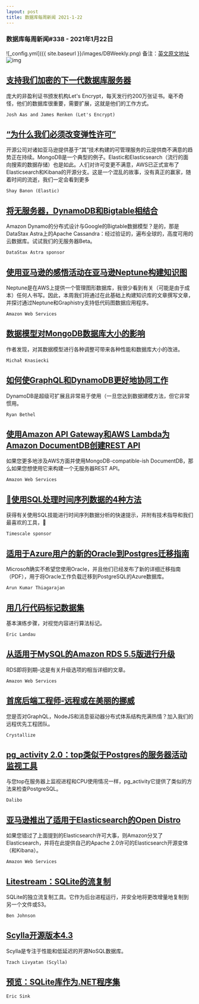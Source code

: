 ```yaml
---
layout: post
title: 数据库每周新闻 2021-1-22
---
```

### 数据库每周新闻#338 - 2021年1月22日
![_config.yml]({{ site.baseurl }}/images/DBWeekly.png)
备注：[英文原文地址](https://dbweekly.com/issues/338)
![img](https://res.cloudinary.com/cpress/image/upload/w_1280,e_sharpen:60/m8abareuqmlkwjwxvafw.jpg)


## [支持我们加密的下一代数据库服务器](https://dbweekly.com/link/101803/web)
庞大的非盈利证书颁发机构Let's Encrypt，每天发行约200万张证书。毫不奇怪，他们的数据库很重要，需要扩展，这就是他们的工作方式。

`Josh Aas and James Renken (Let's Encrypt)`


## [“为什么我们必须改变弹性许可”](https://dbweekly.com/link/101805/web)
开源公司对诸如亚马逊提供基于“其”技术构建的可管理服务的云提供商不满意的趋势正在持续。MongoDB是一个典型的例子。Elastic和Elasticsearch（流行的面向搜索的数据存储）也是如此。人们对许可变更不满意，AWS已正式宣布了Elasticsearch和Kibana的开源分支。这是一个混乱的故事，没有真正的赢家，随着时间的流逝，我们一定会看到更多

`Shay Banon (Elastic)`


## [将无服务器，DynamoDB和Bigtable相结合](https://dbweekly.com/link/101809/web)
Amazon Dynamo的分布式设计与Google的Bigtable数据模型？是的，那是DataStax Astra上的Apache Cassandra：经过验证的，遍布全球的，高度可用的云数据库。试试我们的无服务器Beta。

`DataStax Astra sponsor`


## [使用亚马逊的感悟活动在亚马逊Neptune构建知识图](https://dbweekly.com/link/101810/web)
Neptune是在AWS上提供一个管理图形数据库，我很少看到有关（可能是由于成本）任何人书写。因此，本周我们将通过在此基础上构建知识库的文章撰写文章，并探讨通过Neptune和Graphistry支持低代码图数据应用程序。

`Amazon Web Services`


## [数据模型对MongoDB数据库大小的影响](https://dbweekly.com/link/101813/web)
作者发现，对其数据模型进行各种调整可带来各种性能和数据库大小的改进。

`Michał Knasiecki`


## [如何使GraphQL和DynamoDB更好地协同工作](https://dbweekly.com/link/101814/web)
DynamoDB是超级可扩展且非常易于使用（一旦您达到数据建模方法，但它非常惯用。

`Ryan Bethel`


## [使用Amazon API Gateway和AWS Lambda为Amazon DocumentDB创建REST API](https://dbweekly.com/link/101816/web)
如果您更多地涉及AWS方面并使用MongoDB-compatible-ish DocumentDB，那么如果您想使用它来构建一个无服务器REST API。

`Amazon Web Services`


## [📌使用SQL处理时间序列数据的4种方法](https://dbweekly.com/link/101817/web)
获得有关使用SQL技能进行时间​​序列数据分析的快速提示，并附有技术指导和我们最喜欢的工具，🙌

`Timescale sponsor`


## [适用于Azure用户的新的Oracle到Postgres迁移指南](https://dbweekly.com/link/101818/web)
Microsoft确实不希望您使用Oracle，并且他们已经发布了新的详细迁移指南（PDF），用于将Oracle工作负载迁移到PostgreSQL的Azure数据库。

`Arun Kumar Thiagarajan`


## [用几行代码标记数据集](https://dbweekly.com/link/101820/web)
基本演练步骤，对视觉内容进行算法标记。

`Eric Landau`


## [从适用于MySQL的Amazon RDS 5.5版进行升级](https://dbweekly.com/link/101821/web)
RDS即将到期–这是有关升级选项的相当详细的文章。

`Amazon Web Services`


## [首席后端工程师-远程或在美丽的挪威](https://dbweekly.com/link/101822/web)
您是否对GraphQL，NodeJS和消息驱动器分布式体系结构充满热情？加入我们的远程优先工程团队。

`Crystallize`


## [pg_activity 2.0：top类似于Postgres的服务器活动监视工具](https://dbweekly.com/link/101823/web)
与您top在服务器上监视进程和CPU使用情况一样，pg_activity它提供了类似的方法来检查PostgreSQL。

`Dalibo`


## [亚马逊推出了适用于Elasticsearch的Open Distro](https://dbweekly.com/link/101808/web)
如果您错过了上面提到的Elasticsearch许可大事，则Amazon分叉了Elasticsearch，并将在此提供自己的Apache 2.0许可的Elasticsearch开源变体（和Kibana）。

`Amazon Web Services`


## [Litestream：SQLite的流复制](https://dbweekly.com/link/101825/web)
SQLite的独立流复制工具。它作为后台进程运行，并安全地将更改增量地复制到另一个文件或S3。

`Ben Johnson`


## [Scylla开源版本4.3 ](https://dbweekly.com/link/101826/web)
Scylla是专注于性能和低延迟的开源NoSQL数据库。

`Tzach Livyatan (Scylla)`


## [预览：SQLite库作为.NET程序集](https://dbweekly.com/link/101827/web)


`Eric Sink`
